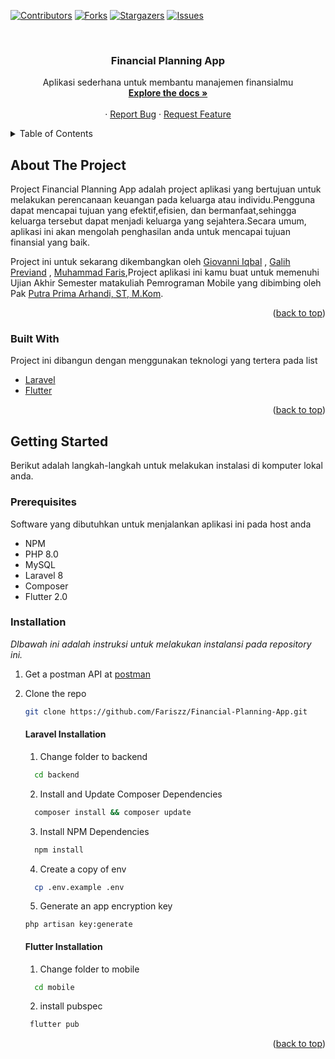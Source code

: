<div id="top"></div>

[![Contributors][contributors-shield]][contributors-url]
[![Forks][forks-shield]][forks-url]
[![Stargazers][stars-shield]][stars-url]
[![Issues][issues-shield]][issues-url]



<!-- PROJECT LOGO -->
<br />
<div align="center">
  <!-- <a href="https://github.com/othneildrew/Best-README-Template">
    <img src="images/logo.png" alt="Logo" width="80" height="80">
  </a> -->

  <h3 align="center">Financial Planning App</h3>

  <p align="center">
    Aplikasi sederhana untuk membantu manajemen finansialmu
    <br />
    <a href="hhttps://github.com/Fariszz/Financial-Planning-App"><strong>Explore the docs »</strong></a>
    <br />
    <br />
    <!-- <a href="https://github.com/othneildrew/Best-README-Template">View Demo</a> -->
    ·
    <a href="https://github.com/othneildrew/Best-README-Template/issues">Report Bug</a>
    ·
    <a href="https://github.com/othneildrew/Best-README-Template/issues">Request Feature</a>
  </p>
</div>



<!-- TABLE OF CONTENTS -->
<details>
  <summary>Table of Contents</summary>
  <ol>
    <li>
      <a href="#about-the-project">About The Project</a>
      <ul>
        <li><a href="#built-with">Built With</a></li>
      </ul>
    </li>
    <li>
      <a href="#getting-started">Getting Started</a>
      <ul>
        <li><a href="#prerequisites">Prerequisites</a></li>
        <li><a href="#installation">Installation</a></li>
      </ul>
    </li>
    <li><a href="#usage">Usage</a></li>
    <li><a href="#roadmap">Roadmap</a></li>
  </ol>
</details>



<!-- ABOUT THE PROJECT -->
## About The Project

<!-- [![Product Name Screen Shot][product-screenshot]](https://example.com) -->

Project Financial Planning App adalah project aplikasi yang bertujuan untuk melakukan perencanaan keuangan pada keluarga atau individu.Pengguna dapat mencapai tujuan yang efektif,efisien, dan bermanfaat,sehingga keluarga tersebut dapat menjadi keluarga yang sejahtera.Secara umum, aplikasi ini akan mengolah penghasilan anda untuk mencapai tujuan finansial yang baik.

Project ini untuk sekarang  dikembangkan oleh <a href="https://github.com/Treenzzgod/">Giovanni Iqbal</a> , <a href="https://github.com/GalihPrev/">Galih Previand</a> , <a href="https://github.com/Fariszz/">Muhammad Faris</a>,Project aplikasi ini kamu buat untuk memenuhi Ujian Akhir Semester matakuliah Pemrograman Mobile yang dibimbing oleh Pak <a href="https://github.com/siubie"> Putra Prima Arhandi, ST, M.Kom</a>.

<p align="right">(<a href="#top">back to top</a>)</p>



### Built With

Project ini dibangun dengan menggunakan teknologi yang tertera pada list

* [Laravel](https://laravel.com)
* [Flutter](https://flutter.dev/)

<p align="right">(<a href="#top">back to top</a>)</p>



<!-- GETTING STARTED -->
## Getting Started

Berikut adalah langkah-langkah untuk melakukan instalasi di komputer lokal anda.

### Prerequisites

<!-- This is an example of how to list things you need to use the software and how to install them. -->
Software yang dibutuhkan untuk menjalankan aplikasi ini pada host anda

* NPM
* PHP 8.0
* MySQL
* Laravel 8
* Composer
* Flutter 2.0

### Installation

<!-- _Below is an example of how you can instruct your audience on installing and setting up your app. This template doesn't rely on any external dependencies or services._ -->
_DIbawah ini adalah instruksi untuk melakukan instalansi pada repository ini._

1. Get a postman API at [postman](https://www.getpostman.com/collections/dc3394914a41c06d15b6)
2. Clone the repo
   ```sh
   git clone https://github.com/Fariszz/Financial-Planning-App.git
   ```
   #### Laravel Installation
    1. Change folder to backend
    ```sh
      cd backend
    ```
    2. Install and Update Composer Dependencies
    ```sh
      composer install && composer update
    ```

    3. Install NPM Dependencies
    ```sh
      npm install
    ```
    4. Create a copy of env
    ```sh
      cp .env.example .env
    ```
    5. Generate an app encryption key
    ```
    php artisan key:generate
    ```
   #### Flutter Installation
    1. Change folder to mobile
    ```sh
      cd mobile
    ```
    2. install pubspec
   ```sh
    flutter pub
   ``` 
<p align="right">(<a href="#top">back to top</a>)</p>





<!-- MARKDOWN LINKS & IMAGES -->
<!-- https://www.markdownguide.org/basic-syntax/#reference-style-links -->
[contributors-shield]: https://img.shields.io/github/contributors/Fariszz/Financial-Planning-App.svg?style=for-the-badge
[contributors-url]: https://github.com/Fariszz/Financial-Planning-App/graphs/contributors
[forks-shield]: https://img.shields.io/github/forks/Fariszz/Financial-Planning-App.svg?style=for-the-badge
[forks-url]: https://github.com/Fariszz/Financial-Planning-App/network/members
[stars-shield]: https://img.shields.io/github/stars/Fariszz/Financial-Planning-App.svg?style=for-the-badge
[stars-url]: https://github.com/Fariszz/Financial-Planning-App/stargazers
[issues-shield]: https://img.shields.io/bitbucket/issues-raw/Fariszz/Financial-Planning-App.svg?style=for-the-badge
[issues-url]: https://github.com/Fariszz/Financial-Planning-App/issues
[product-screenshot]: images/screenshot.png